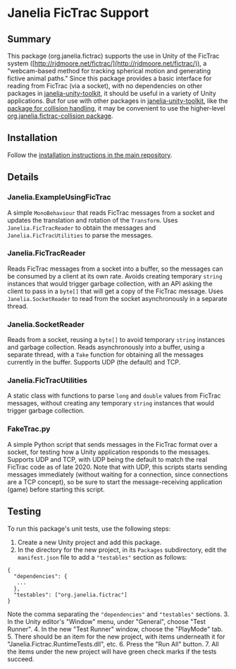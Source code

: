 # Janelia FicTrac Support

## Summary

This package (org.janelia.fictrac) supports the use in Unity of the FicTrac system ([http://rjdmoore.net/fictrac/](http://rjdmoore.net/fictrac/)), a "webcam-based method for tracking spherical motion and generating fictive animal paths."  Since this package provides a basic interface for reading from FicTrac (via a socket), with no dependencies on other packages in [janelia-unity-toolkit](https://github.com/JaneliaSciComp/janelia-unity-toolkit), it should be useful in a variety of Unity applications.  But for use with other packages in [janelia-unity-toolkit](https://github.com/JaneliaSciComp/janelia-unity-toolkit), like the [package for collision handling](https://github.com/JaneliaSciComp/janelia-unity-toolkit/tree/master/org.janelia.collision-handling), it may be convenient to use the higher-level
[org.janelia.fictrac-collision package](https://github.com/JaneliaSciComp/janelia-unity-toolkit/tree/master/org.janelia.fictrac-collision).

## Installation

Follow the [installation instructions in the main repository](https://github.com/JaneliaSciComp/janelia-unity-toolkit/blob/master/README.md#installation).

## Details

### Janelia.ExampleUsingFicTrac

A simple `MonoBehaviour` that reads FicTrac messages from a socket and updates the translation and rotation of the `Transform`.  Uses `Janelia.FicTracReader` to obtain the messages and `Janelia.FicTracUtilities` to parse the messages.

### Janelia.FicTracReader

Reads FicTrac messages from a socket into a buffer, so the messages can be consumed by a client at its own rate.  Avoids creating temporary `string` instances that would trigger garbage collection, with an API asking the client to pass in a `byte[]` that will get a copy of the FicTrac message.  Uses `Janelia.SocketReader` to read from the socket asynchronously in a separate thread.

### Janelia.SocketReader

Reads from a socket, reusing a `byte[]` to avoid temporary `string` instances and garbage collection.  Reads asynchronously into a buffer, using a separate thread, with a `Take` function for obtaining all the messages currently in the buffer.  Supports UDP (the default) and TCP.

### Janelia.FicTracUtilities

A static class with functions to parse `long` and `double` values from FicTrac messages, without creating any temporary `string` instances that would trigger garbage collection.

### FakeTrac.py

A simple Python script that sends messages in the FicTrac format over a socket, for testing how a Unity application responds to the messages.  Supports UDP and TCP, with UDP being the default to match the real FicTrac code as of late 2020.  Note that with UDP, this scripts starts sending messages immediately (without waiting for a connection, since connections are a TCP concept), so be sure to start the message-receiving application (game) before starting this script.

## Testing

To run this package's unit tests, use the following steps:
1. Create a new Unity project and add this package.
2. In the directory for the new project, in its `Packages` subdirectory, edit the `manifest.json` file to add a `"testables"` section as follows:
```
{
  "dependencies": {
   ...
  },
  "testables": ["org.janelia.fictrac"]
}
```
Note the comma separating the `"dependencies"` and `"testables"` sections.
3. In the Unity editor's "Window" menu, under "General", choose "Test Runner".
4. In the new "Test Runner" window, choose the "PlayMode" tab.
5. There should be an item for the new project, with items underneath it for "Janelia.Fictrac.RuntimeTests.dll", etc.
6. Press the "Run All" button.
7. All the items under the new project will have green check marks if the tests succeed.
